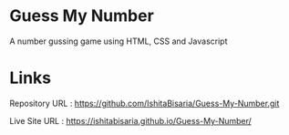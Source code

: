# Guess My Number
A number gussing game using HTML, CSS and Javascript

# Links
Repository URL : https://github.com/IshitaBisaria/Guess-My-Number.git

Live Site URL : https://ishitabisaria.github.io/Guess-My-Number/